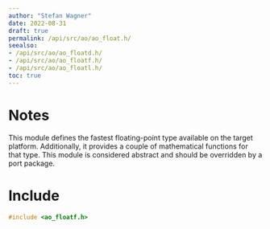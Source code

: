 ```yaml
---
author: "Stefan Wagner"
date: 2022-08-31
draft: true
permalink: /api/src/ao/ao_float.h/
seealso:
- /api/src/ao/ao_floatd.h/
- /api/src/ao/ao_floatf.h/
- /api/src/ao/ao_floatl.h/
toc: true
---
```


# Notes

This module defines the fastest floating-point type available on the target platform. Additionally, it provides a couple of mathematical functions for that type. This module is considered abstract and should be overridden by a port package.

# Include

```c
#include <ao_floatf.h>
```
